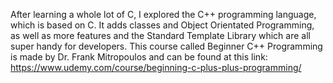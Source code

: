 After learning a whole lot of C, I explored the C++ programming language, which is based on C. It adds classes and
Object Orientated Programming, as well as more features and the Standard Template Library which are all super handy for
developers. This course called Beginner C++ Programming is made by Dr. Frank Mitropoulos and can be found at this
link: https://www.udemy.com/course/beginning-c-plus-plus-programming/
